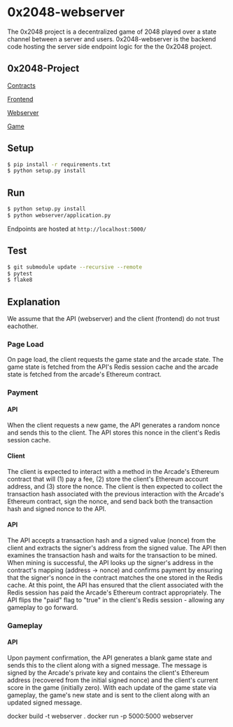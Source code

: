 # 0x2048-webserver

The 0x2048 project is a decentralized game of 2048 played over a state channel between a server and users. 0x2048-webserver is the backend code hosting the server side endpoint logic for the the 0x2048 project. 


## 0x2048-Project

[Contracts](https://github.com/jstoxrocky/0x2048-contracts)

[Frontend](https://github.com/jstoxrocky/0x2048-frontend)

[Webserver](https://github.com/jstoxrocky/0x2048-webserver)

[Game](https://github.com/jstoxrocky/0x2048-game)


## Setup

```bash
$ pip install -r requirements.txt
$ python setup.py install
```

## Run

```bash
$ python setup.py install
$ python webserver/application.py
```

Endpoints are hosted at `http://localhost:5000/`

## Test

```bash
$ git submodule update --recursive --remote
$ pytest
$ flake8
```


## Explanation
We assume that the API (webserver) and the client (frontend) do not trust eachother.

### Page Load
On page load, the client requests the game state and the arcade state. The game state is fetched from the API's Redis session cache and the arcade state is fetched from the arcade's Ethereum contract.

### Payment

#### API
When the client requests a new game, the API generates a random nonce and sends this to the client. The API stores this nonce in the client's Redis session cache.

#### Client
The client is expected to interact with a method in the Arcade's Ethereum contract that will (1) pay a fee, (2) store the client's Ethereum account address, and (3) store the nonce. The client is then expected to collect the transaction hash associated with the previous interaction with the Arcade's Ethereum contract, sign the nonce, and send back both the transaction hash and signed nonce to the API.

#### API
The API accepts a transaction hash and a signed value (nonce) from the client and extracts the signer's address from the signed value. The API then examines the transaction hash and waits for the transaction to be mined. When mining is successful, the API looks up the signer's address in the contract's mapping (address -> nonce) and confirms payment by ensuring that the signer's nonce in the contract matches the one stored in the Redis cache. At this point, the API has ensured that the client associated with the Redis session has paid the Arcade's Ethereum contract appropriately. The API flips the "paid" flag to "true" in the client's Redis session - allowing any gameplay to go forward.

### Gameplay

#### API
Upon payment confirmation, the API generates a blank game state and sends this to the client along with a signed message. The message is signed by the Arcade's private key and contains the client's Ethereum address (recovered from the initial signed nonce) and the client's current score in the game (initially zero). With each update of the game state via gameplay, the game's new state and is sent to the client along with an updated signed message.



docker build -t webserver . 
docker run -p 5000:5000 webserver